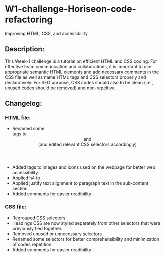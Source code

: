 # W1-challenge-Horiseon-code-refactoring
Improving HTML, CSS, and accessibility

## Description:
This Week-1 challenge is a tutorial on efficient HTML and CSS coding. For effective team communication and collaborations, it is important to use appropriate semantic HTML elements and add necessary comments in the CSS file as well as name HTML tags and CSS selectors properly and declaratively. For SEO purpose, CSS codes should also to be clean (i.e., unused codes should be removed) and non-repeitive. 

## Changelog:

### HTML file:
- Renamed some <div> tags to <header> and <main> (and edited relevant CSS selectors accordingly)
- Added <alt> tags to images and icons used on the webpage for better web accessibility.
- Applied h4 to <footer>
- Applied justify text alignment to paragraph text in the sub-content section.
- Added comments for easier readibility

### CSS file:
- Regrouped CSS selectors
- Headings CSS are now styled separately from other selectors that were previously tied together. 
- Removed unused or unnecessary selectors
- Renamed some selectors for better comprehensibility and minimization of codes repetition
- Added comments for easier readibility